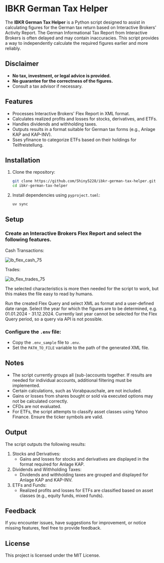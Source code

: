 # IBKR German Tax Helper

The **IBKR German Tax Helper** is a Python script designed to assist in calculating figures for the German tax return based on Interactive Brokers' Activity Report. The German Informational Tax Report from Interactive Brokers is often delayed and may contain inaccuracies. This script provides a way to independently calculate the required figures earlier and more reliably.

## Disclaimer

- **No tax, investment, or legal advice is provided.**
- **No guarantee for the correctness of the figures.**
- Consult a tax advisor if necessary.

## Features

- Processes Interactive Brokers' Flex Report in XML format.
- Calculates realized profits and losses for stocks, derivatives, and ETFs.
- Handles dividends and withholding taxes.
- Outputs results in a format suitable for German tax forms (e.g., Anlage KAP and KAP-INV).
- Sses yfinance to categorize ETFs based on their holdings for Teilfreistellung.

## Installation

1. Clone the repository:
   ```bash
   git clone https://github.com/Shiny5228/ibkr-german-tax-helper.git
   cd ibkr-german-tax-helper
   ```

2. Install dependencies using `pyproject.toml`:
   ```bash
   uv sync
   ```

## Setup
### Create an Interactive Brokers Flex Report and select the following features.
Cash Transactions:

![ib_flex_cash_75](https://github.com/user-attachments/assets/ed709c96-8fa2-4d4a-ac8c-b39092e490f0)


Trades:

![ib_flex_trades_75](https://github.com/user-attachments/assets/0f8fa027-df81-4d53-a320-85ee7cd5c095)

The selected characteristics is more then needed for the script to work, but this makes the file easy to read by humans.

Run the created Flex Query and select XML as format and a user-defined date range. Select the year for which the figures are to be determined, e.g. 01.01.2024 - 31.12.2024.
Currently last year cannot be selected for the Flex Query period, so a query via API is not possible.

### Configure the `.env` file:
- Copy the `.env_sample` file to `.env`.
- Set the `PATH_TO_FILE` variable to the path of the generated XML file.


## Notes
- The script currently groups all (sub-)accounts together. If results are needed for individual accounts, additional filtering must be implemented.
- Certain calculations, such as Vorabpauschale, are not included.
- Gains or losses from shares bought or sold via executed options may not be calculated correctly.
- CFDs are not evaluated.
- For ETFs, the script attempts to classify asset classes using Yahoo Finance. Ensure the ticker symbols are valid.

## Output
The script outputs the following results:
1. Stocks and Derivatives:
    * Gains and losses for stocks and derivatives are displayed in the format required for Anlage KAP.
2. Dividends and Withholding Taxes:
    * Dividends and withholding taxes are grouped and displayed for Anlage KAP and KAP-INV.
3. ETFs and Funds:
    * Realized profits and losses for ETFs are classified based on asset classes (e.g., equity funds, mixed funds).

## Feedback
If you encounter issues, have suggestions for improvement, or notice missing features, feel free to provide feedback.

## License
This project is licensed under the MIT License.

